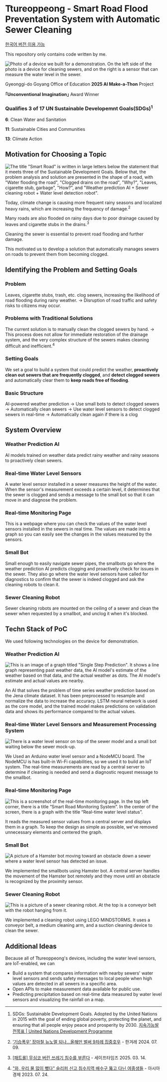 # Ttureoppeong - Smart Road Flood Preventation System with Automatic Sewer Cleaning

[한국어 버전 이용 가능](./README.md)

This repository only contains code written by me.

![Photo of a device we built for a demonstration. On the left side of the photo is a device for cleaning sewers, and on the right is a sensor that can measure the water level in the sewer.](README-images/FullView.jpg)

Gyeonggi-do Goyang Office of Education **2025 AI Make-a-Thon** Project

**｢Unconventional Imagination｣** Award Winner

### Qualifies 3 of 17 UN Sustainable Developemnt Goals(SDGs)<sup>1</sup>
**6**: Clean Water and Sanitation

**11**: Sustainable Cities and Communities

**13**: Climate Action

## Motivation for Choosing a Topic
![The title "Smart Road" is written in large letters below the statement that it meets three of the Sustainable Development Goals. Below that, the problem analysis and solution are presented in the shape of a road, with "Water flooding the road", "Clogged drains on the road", "Why?", "Leaves, cigarette stub, garbage", "How?", and "Weather prediction AI + Sewer cleaning robot + Water level detection robot".](README-images/IdeaBoard.en.jpg)

Today, climate change is causing more frequent rainy seasons and localized heavy rains, which are increasing the frequency of damage.<sup>2</sup>

Many roads are also flooded on rainy days due to poor drainage caused by leaves and cigarette stubs in the drains.<sup>3</sup>

Cleaning the sewer is essential to prevent road flooding and further damage.

This motivated us to develop a solution that automatically manages sewers on roads to prevent them from becoming clogged.

## Identifying the Problem and Setting Goals

### Problem
Leaves, cigarette stubs, trash, etc. clog sewers, increasing the likelihood of road flooding during rainy weather.
→ Disruption of road traffic and safety risks to citizens may occur.

### Problems with Traditional Solutions
The current solution is to manually clean the clogged sewers by hand.
→ This process does not allow for immediate restoration of the drainage system, and the very complex structure of the sewers makes cleaning difficult and inefficient.<sup>4</sup>

### Setting Goals
We set a goal to build a system that could predict the weather, **proactively clean out sewers that are frequently clogged**, and **detect clogged sewers** and automatically clear them to **keep roads free of flooding**.

### Basic Structure
AI-powered weather prediction → Use small bots to detect clogged sewers → Automatically clean sewers → Use water level sensors to detect clogged sewers in real-time → Automatically clean again if there is a clog

## System Overview

### Weather Prediction AI
AI models trained on weather data predict rainy weather and rainy seasons to proactively clean sewers.

### Real-time Water Level Sensors
A water level sensor installed in a sewer measures the height of the water.
When the sensor's measurement exceeds a certain level, it determines that the sewer is clogged and sends a message to the small bot so that it can move in and diagnose the problem.

### Real-time Monitoring Page
This is a webpage where you can check the values of the water level sensors installed in the sewers in real time.
The values are made into a graph so you can easily see the changes in the values measured by the sensors.

### Small Bot
Small enough to easily navigate sewer pipes, the smallbots go where the weather prediction AI predicts clogging and proactively check for issues in the sewer.
They also go where the water level sensors have called for diagnostics to confirm that the sewer is indeed clogged and ask the cleaning robots to clean it.

### Sewer Cleaning Robot
Sewer cleaning robots are mounted on the ceiling of a sewer and clean the sewer when requested by a smallbot, and unclog it when it's blocked.

## Techn Stack of PoC
We used following technologies on the device for demonstration.

### Weather Prediction AI
![This is an image of a graph titled "Single Step Prediction". It shows a line graph representing past weather data, the AI model's estimate of the weather based on that data, and the actual weather as dots. The AI model's estimate and actual values are nearby.](README-images/WeatherAIPrediction.jpg)

An AI that solves the problem of time series weather prediction based on the Jena climate dataset.
It has been preprocessed to resample and normalize the data to increase the accuracy.
LSTM neural network is used as the core model, and the trained model makes predictions on validation data and shows its performance compared to the actual values.

### Real-time Water Level Sensors and Measurement Processing System
![There is a water level sensor on top of the sewer model and a small bot waiting below the sewer mock-up.](README-images/WaterLevelHamster.jpg)

We Used an Arduino water level sensor and a NodeMCU board. The NodeMCU is has built-in Wi-Fi capabilities, so we used it to build an IoT system.
The real-time measurements are read by a central server to determine if cleaning is needed and send a diagnostic request message to the smallbot.

### Real-time Monitoring Page
![This is a screenshot of the real-time monitoring page. In the top left corner, there is a title “Smart Road Monitoring System”. In the center of the screen, there is a graph with the title “Real-time water level status”.](README-images/LevelWeb.jpg)

It reads the measured sensor values from a central server and displays them in a graph.
To keep the design as simple as possible, we've removed unnecessary elements and centered the graph.

### Small Bot
![A picture of a Hamster bot moving toward an obstacle down a sewer where a water level sensor has detected an issue.](README-images/HamsterBot.jpg)

We implemented the smallbots using Hamster bot.
A central server handles the movement of the Hamster bot remotely and they move until an obstacle is recognized by the proximity sensor.

### Sewer Cleaning Robot
![This is a picture of a sewer cleaning robot. At the top is a conveyor belt with the robot hanging from it.](README-images/Mindstorms.jpg)

We implemented a cleaning robot using LEGO MINDSTORMS.
It uses a conveyor belt, a medium cleaning arm, and a suction cleaning device to clean the sewer.

## Additional Ideas
Because all of Ttureoppeong's devices, including the water level sensors, are IoT-enabled, we can
* Build a system that compares information with nearby sewers' water level sensors and sends safety messages to local people when high values are detected in all sewers in a specific area.
* Open APIs to make measurement data available for public use.
* Predicting precipitation based on real-time data measured by water level sensors and visualizing the rainfall on a map.

---

1. SDGs: Sustainable Development Goals. Adopted by the United Nations in 2015 with the goal of ending global poverty, protecting the planet, and ensuring that all people enjoy peace and prosperity by 2030. [지속가능발전목표 | United Nations Development Programme](https://www.undp.org/ko/policy-centre/seoul/sustainable-development-goals)

2. [‘기습폭우’ 장마철 뉴노멀 되나…올해만 벌써 9차례 집중호우](https://www.hani.co.kr/arti/society/environment/1148398.html) - 한겨레 2024. 07. 09.

3. [[패트롤] 무심코 버린 쓰레기 침수를 부른다](https://www.safetimes.co.kr/news/articleView.html?idxno=226798) - 세이프타임즈 2025. 03. 14.

4. ["와, 우리 물 많이 뺐다" 슬리퍼 신고 침수지역 배수구 뚫고 다닌 여중생들](https://www.safetimes.co.kr/news/articleView.html?idxno=226798) - 아시아경제 2023. 07. 24.